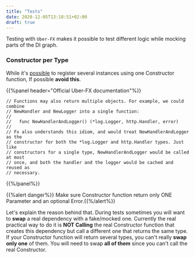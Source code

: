 ```yaml
---
title: "Tests"
date: 2020-12-05T13:18:51+02:00
draft: true
---
```


Testing with `Uber-FX` makes it possible to test different logic while mocking parts of the DI graph.

### Constructor per Type

While it's [possible](https://pkg.go.dev/go.uber.org/fx?readme=expanded#example-package) to register several instances using one Constructor function, If possible **avoid this**.

{{%panel header="Official Uber-FX documentation"%}}

```golang
// Functions may also return multiple objects. For example, we could combine
// NewHandler and NewLogger into a single function:
//
//   func NewHandlerAndLogger() (*log.Logger, http.Handler, error)
//
// Fx also understands this idiom, and would treat NewHandlerAndLogger as the
// constructor for both the *log.Logger and http.Handler types. Just like
// constructors for a single type, NewHandlerAndLogger would be called at most
// once, and both the handler and the logger would be cached and reused as
// necessary.
```

{{%/panel%}}

{{%alert danger%}} Make sure Constructor function return only ONE Parameter and an optional Error.{{%/alert%}}

Let's explain the reason behind that. During tests sometimes you will want to **swap** a real dependency with a fake/mocked one.
Currently the real practical way to do it is **NOT Calling** the real Constructor function that creates this dependency but call a different one that returns the same type.
If your Constructor function will return several types, you can't really **swap only one** of them. You will need to swap **all of them** since you can't call the real Constructor.